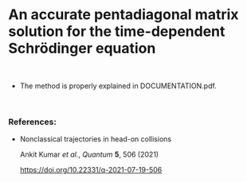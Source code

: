# An accurate pentadiagonal matrix solution for the time-dependent Schrödinger equation

<br/>

* The method is properly explained in DOCUMENTATION.pdf.

<br/>


### References:
* Nonclassical trajectories in head-on collisions
    
    Ankit Kumar *et al.*, *Quantum* **5**, 506 (2021)

    https://doi.org/10.22331/q-2021-07-19-506
